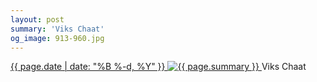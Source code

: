 ```yaml
---
layout: post
summary: 'Viks Chaat'
og_image: 913-960.jpg
---
```


<p>
 <time>
  <a href="/913">
   {{ page.date | date: "%B %-d, %Y" }}
  </a>
 </time>
 <a href="/913">
  <img alt="{{ page.summary }}" sizes="(min-width: 700px) 50vw, calc(100vw - 2rem)" src="{{ site.assets_url }}/913-480.jpg" srcset="{{ site.assets_url }}/913-240.jpg 240w, {{ site.assets_url }}/913-480.jpg 480w, {{ site.assets_url }}/913-720.jpg 720w, {{ site.assets_url }}/913-960.jpg 960w"/>
 </a>
 <span>
  Viks Chaat
 </span>
</p>
